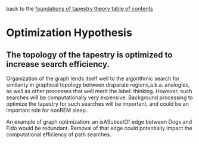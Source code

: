 back to the [foundations of tapestry theory table of contents](https://github.com/wds4/tribal-tapestry/blob/main/essays/bookJustification/hypotheses/tapestryFoundation.md)

Optimization Hypothesis
=====

The topology of the tapestry is optimized to increase search efficiency.
-----

Organization of the graph lends itself well to the algorithmic search for similarity in graphical topology between disparate regions,a.k.a. analogies, as well as other processes that well merit the label: thinking. However, such searches will be computationally very expensive. Background processing to optimize the tapestry for such searches will be important, and could be an important role for nonREM sleep.

An example of graph optimization: an isASubsetOf edge between Dogs and Fido would be redundant. Removal of that edge could potentially impact the computational efficiency of path searches.
